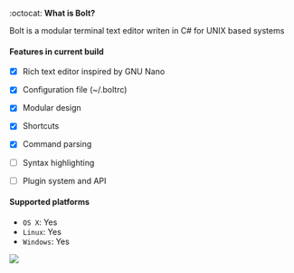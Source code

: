 :octocat:
__What is Bolt?__

Bolt is a modular terminal text editor writen in C# for UNIX based systems


#### Features in current build
- [x] Rich text editor inspired by GNU Nano
- [x] Configuration file (~/.boltrc)
- [x] Modular design
- [x] Shortcuts
- [x] Command parsing
- [ ] Syntax highlighting
- [ ] Plugin system and API


#### Supported platforms
- `OS X`: Yes
- `Linux`: Yes
- `Windows`: Yes

<img src="http://i.imgur.com/wd16Ok8.png?1">


